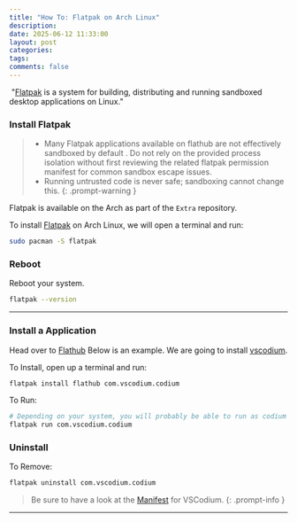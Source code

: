 ```yaml
---
title: "How To: Flatpak on Arch Linux"
description: 
date: 2025-06-12 11:33:00
layout: post
categories: 
tags: 
comments: false
---
```

 "[Flatpak](https://flatpak.org/) is a system for building, distributing and running sandboxed desktop applications on Linux."
### Install Flatpak

>- Many Flatpak applications available on flathub are not effectively sandboxed by default . Do not rely on the provided process isolation without first reviewing the related flatpak permission manifest for common sandbox escape issues.
>- Running untrusted code is never safe; sandboxing cannot change this.
{: .prompt-warning }

Flatpak is available on the Arch as part of the `Extra` repository.

To install [Flatpak](https://flatpak.org/) on Arch Linux, we will open a terminal and run:

```bash
sudo pacman -S flatpak
```
### Reboot

Reboot your system.

```bash
flatpak --version
```

---
### Install a Application

Head over to [Flathub](https://flathub.org/) Below is an example.
We are going to install [vscodium](https://flathub.org/apps/com.vscodium.codium).

To Install, open up a terminal and run:
```bash
flatpak install flathub com.vscodium.codium
```

To Run: 
```bash
# Depending on your system, you will probably be able to run as codium
flatpak run com.vscodium.codium
```

### Uninstall

To Remove:
```bash
flatpak uninstall com.vscodium.codium
```

> Be sure to have a look at the [Manifest](https://github.com/flathub/com.vscodium.codium) for VSCodium.
{: .prompt-info }
---
<!---
Reference:
Arch Wiki:
https://wiki.archlinux.org/title/Flatpak
Flatpak:
https://flatpak.org/setup/Arch
Flathub:
https://flathub.org/
https://flathub.org/setup/Arch
--->